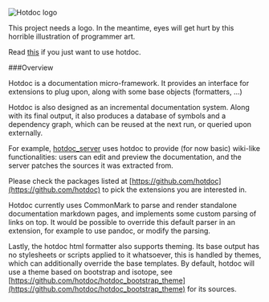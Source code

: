 ![Hotdoc logo](https://cdn.rawgit.com/MathieuDuponchelle/hotdoc/develop/documentation/hotdoc.svg)

This project needs a logo. In the meantime, eyes will get hurt by this 
horrible illustration of programmer art.

Read [this](documentation/setup.markdown) if you just want to use hotdoc.

###Overview

Hotdoc is a documentation micro-framework. It provides an interface for
extensions to plug upon, along with some base objects (formatters, ...)

Hotdoc is also designed as an incremental documentation system. Along with
its final output, it also produces a database of symbols and a dependency
graph, which can be reused at the next run, or queried upon externally.

For example, [hotdoc_server](https://github.com/hotdoc/hotdoc_server) uses
hotdoc to provide (for now basic) wiki-like functionalities: users
can edit and preview the documentation, and the server patches the sources it was
extracted from.

Please check the packages listed at [https://github.com/hotdoc](https://github.com/hotdoc) to
pick the extensions you are interested in.

Hotdoc currently uses CommonMark to parse and render standalone documentation markdown pages,
and implements some custom parsing of links on top. It would be possible to
override this default parser in an extension, for example to use pandoc, or modify
the parsing.

Lastly, the hotdoc html formatter also supports theming. Its base output has
no stylesheets or scripts applied to it whatsoever, this is handled by themes,
which can additionally override the base templates. By default, hotdoc will use
a theme based on bootstrap and isotope, see
[https://github.com/hotdoc/hotdoc_bootstrap_theme](https://github.com/hotdoc/hotdoc_bootstrap_theme)
for its sources.
